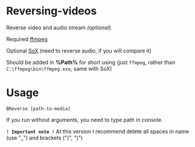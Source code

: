 # Reversing-videos
Reverse video and audio stream *(optional)*.

Required [ffmpeg](https://ffmpeg.org/download.html)

Optional [SoX](https://sourceforge.net/projects/sox/) (need to reverse audio, if you will compare it)

Should be added in **%Path%** for short using (just `ffmpeg`, rather than `C:\ffmpeg\bin\ffmpeg.exe`, same with SoX)

# Usage
```BReverse [path-to-media]```

If you run without arguments, you need to type path in console.

**`! Important note !`**
At this version I recommend delete all spaces in name (use "_") and brackets ("(", ")")

